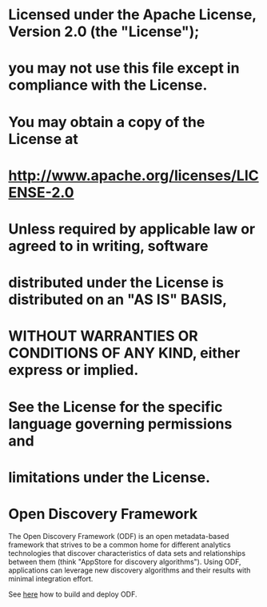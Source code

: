 #
#  Licensed under the Apache License, Version 2.0 (the "License");
#  you may not use this file except in compliance with the License.
#  You may obtain a copy of the License at
#
#    http://www.apache.org/licenses/LICENSE-2.0
#
#  Unless required by applicable law or agreed to in writing, software
#  distributed under the License is distributed on an "AS IS" BASIS,
#  WITHOUT WARRANTIES OR CONDITIONS OF ANY KIND, either express or implied.
#  See the License for the specific language governing permissions and
#  limitations under the License.
#

Open Discovery Framework
==========================

The Open Discovery Framework (ODF) is an open metadata-based framework that strives to be a common home for different analytics technologies that discover characteristics of data sets and relationships between them (think "AppStore for discovery algorithms"). Using ODF, applications can leverage new discovery algorithms and their results with minimal integration effort.

See [here](odf-doc/src/site/markdown/build.md) how to build and deploy ODF.
